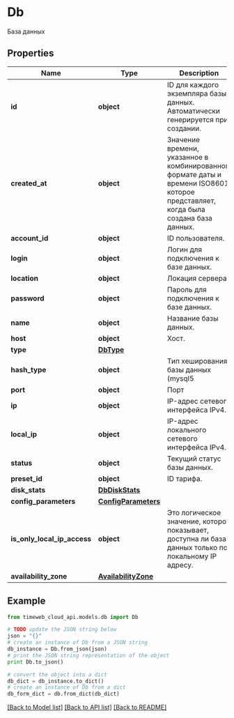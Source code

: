 # Db

База данных

## Properties
Name | Type | Description | Notes
------------ | ------------- | ------------- | -------------
**id** | **object** | ID для каждого экземпляра базы данных. Автоматически генерируется при создании. | 
**created_at** | **object** | Значение времени, указанное в комбинированном формате даты и времени ISO8601, которое представляет, когда была создана база данных. | 
**account_id** | **object** | ID пользователя. | 
**login** | **object** | Логин для подключения к базе данных. | 
**location** | **object** | Локация сервера. | [optional] 
**password** | **object** | Пароль для подключения к базе данных. | 
**name** | **object** | Название базы данных. | 
**host** | **object** | Хост. | 
**type** | [**DbType**](DbType.md) |  | 
**hash_type** | **object** | Тип хеширования базы данных (mysql5 | mysql | postgres). | 
**port** | **object** | Порт | 
**ip** | **object** | IP-адрес сетевого интерфейса IPv4. | 
**local_ip** | **object** | IP-адрес локального сетевого интерфейса IPv4. | 
**status** | **object** | Текущий статус базы данных. | 
**preset_id** | **object** | ID тарифа. | 
**disk_stats** | [**DbDiskStats**](DbDiskStats.md) |  | 
**config_parameters** | [**ConfigParameters**](ConfigParameters.md) |  | 
**is_only_local_ip_access** | **object** | Это логическое значение, которое показывает, доступна ли база данных только по локальному IP адресу. | 
**availability_zone** | [**AvailabilityZone**](AvailabilityZone.md) |  | 

## Example

```python
from timeweb_cloud_api.models.db import Db

# TODO update the JSON string below
json = "{}"
# create an instance of Db from a JSON string
db_instance = Db.from_json(json)
# print the JSON string representation of the object
print Db.to_json()

# convert the object into a dict
db_dict = db_instance.to_dict()
# create an instance of Db from a dict
db_form_dict = db.from_dict(db_dict)
```
[[Back to Model list]](../README.md#documentation-for-models) [[Back to API list]](../README.md#documentation-for-api-endpoints) [[Back to README]](../README.md)


